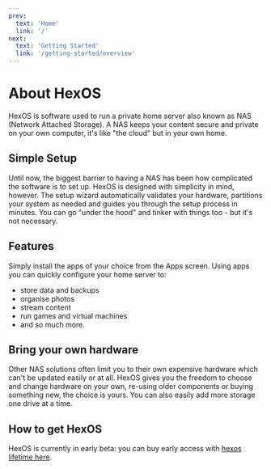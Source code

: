 ```yaml
---
prev:
  text: 'Home'
  link: '/'
next:
  text: 'Getting Started'
  link: '/getting-started/overview'
---
```


# About HexOS

HexOS is software used to run a private home server also known as NAS (Network Attached Storage). A NAS keeps your content secure and private on your own computer, it's like "the cloud" but in your own home.

## Simple Setup

Until now, the biggest barrier to having a NAS has been how complicated the software is to set up. HexOS is designed with simplicity in mind, however. The setup wizard automatically validates your hardware, partitions your system as needed and guides you through the setup process in minutes. You can go "under the hood" and tinker with things too - but it's not necessary.

## Features

Simply install the apps of your choice from the Apps screen. Using apps you can quickly configure your home server to:
- store data and backups
- organise photos
- stream content
- run games and virtual machines 
- and so much more. 

## Bring your own hardware
Other NAS solutions often limit you to their own expensive hardware which can't be updated easily or at all. HexOS gives you the freedom to choose and change hardware on your own, re-using older components or buying something new, the choice is yours. You can also easily add more storage one drive at a time.

## How to get HexOS

HexOS is currently in early beta: you can buy early access with [hexos lifetime here](https://hexos.com/#earlyaccess).

